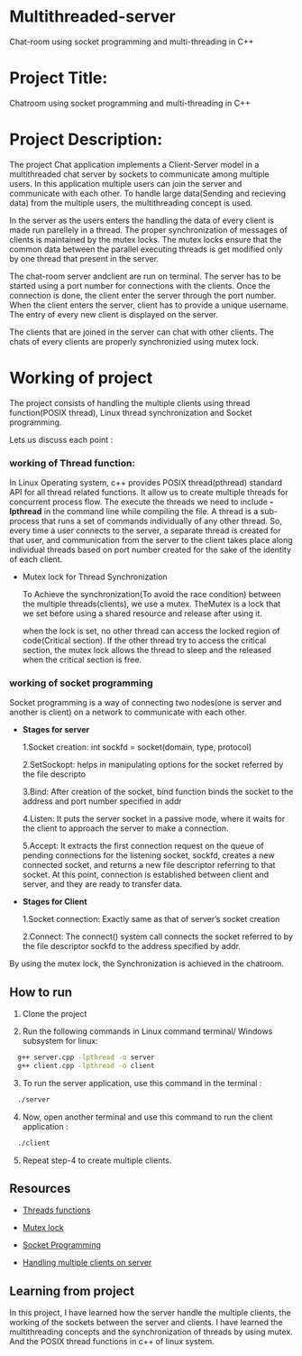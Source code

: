 # Multithreaded-server
Chat-room using socket programming and multi-threading in C++


# Project Title:

Chatroom using socket programming and multi-threading in C++

# Project Description:
 The project Chat application implements a Client-Server model in a multithreaded chat server by sockets to communicate among multiple users.
 In this application multiple users can join the server and communicate with each other. To handle large data(Sending and recieving data) from the multiple users, the multithreading concept is used.
 
 In the server as the users enters the handling the data of every client is made run parellely in a thread. The proper synchronization of messages of clients is maintained by the mutex locks. The mutex locks ensure that the common data between the parallel executing threads is get modified only by one thread that present in the server.
 
The chat-room server andclient are run on terminal. The server has to be started using a port number for connections with the clients. Once the connection is done, the client enter the server through the port number. When the client enters the server, client has to provide a unique username. The entry of every new client is displayed on the server.

The clients that are joined in the server can chat with other clients. The chats of every clients are properly synchronizied using mutex lock.

# Working of project
The project consists of handling the multiple clients using thread function(POSIX thread), Linux thread synchronization and Socket programming.

Lets us discuss each point
: 
### working of Thread function:

In Linux Operating  system, c++ provides POSIX thread(pthread) standard API  for all thread related functions. It allow us to create multiple threads for concurrent process flow. The execute the threads we need to include **-lpthread** in the command line while compiling the file. A thread is a sub-process that runs a set of commands individually of any other thread. So, every time a user connects to the server, a separate thread is created for that user, and communication from the server to the client takes place along individual threads based on port number created for the sake of the identity of each client.

* Mutex lock for Thread Synchronization 

    To Achieve the synchronization(To avoid the race condition) between the multiple threads(clients), we use a mutex. TheMutex is a lock that we set before using a shared resource and release after using it.
    
    when the lock is set, no other thread can access the locked region of code(Critical section). If the other thread try to access the critical section, the mutex lock allows the thread to sleep and the released when the critical section is free.

### working of socket programming
Socket programming is a way of connecting two nodes(one is server and another is client) on a network to communicate with each other. 

* **Stages for server**

    1.Socket creation: int sockfd = socket(domain, type, protocol)
    
    2.SetSockopt: helps in manipulating options for the socket referred by the file descripto
    
    3.Bind: After creation of the socket, bind function binds the socket to the address and port number specified in addr

    4.Listen: It puts the server socket in a passive mode, where it waits for the client to approach the server to make a connection.

    5.Accept: It extracts the first connection request on the queue of pending connections for the listening socket, sockfd, creates a new connected socket, and returns a new file descriptor referring to that socket. At this point, connection is established between client and server, and they are ready to transfer data.

* **Stages for Client**

    1.Socket connection: Exactly same as that of server’s socket creation
    
    2.Connect: The connect() system call connects the socket referred to by the file descriptor sockfd to the address specified by addr.

By using the mutex lock, the Synchronization is achieved in the  chatroom.

## How to run

1. Clone the project

2. Run the following commands in Linux command terminal/ Windows subsystem for linux:
```bash
  g++ server.cpp -lpthread -o server
  g++ client.cpp -lpthread -o client
```

3. To run the server application, use this command in the terminal :

```bash
  ./server
```

4. Now, open another terminal and use this command to run the client application :
 
```bash
  ./client
```
5. Repeat step-4 to create multiple clients.



## Resources


* [Threads functions](https://www.geeksforgeeks.org/thread-functions-in-c-c/)

* [Mutex lock ](https://www.geeksforgeeks.org/mutex-lock-for-linux-thread-synchronization/)

* [Socket Programming](https://www.geeksforgeeks.org/socket-programming-cc/)

*  [Handling multiple clients on server ](https://www.geeksforgeeks.org/handling-multiple-clients-on-server-with-multithreading-using-socket-programming-in-c-cpp/)


## Learning from project

In this project, I have learned how the server handle the multiple clients, the working of the sockets between the server and clients.
 I have learned the multithreading concepts and the synchronization of threads by using mutex. And the POSIX thread functions in c++ of linux system. 